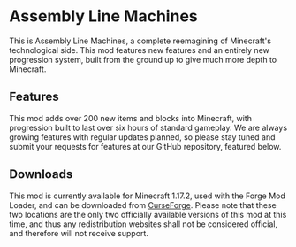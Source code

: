 # Assembly Line Machines

This is Assembly Line Machines, a complete reemagining of Minecraft's technological side.
This mod features new features and an entirely new progression system, built from the ground up to give much more depth
to Minecraft.

## Features

This mod adds over 200 new items and blocks into Minecraft, with progression built to last over six hours of standard gameplay.
We are always growing features with regular updates planned, so please stay tuned and submit your requests for features at our GitHub repository, featured below.

## Downloads

This mod is currently available for Minecraft 1.17.2, used with the Forge Mod Loader, and can be downloaded from [CurseForge](https://www.curseforge.com/minecraft/mc-mods/assembly-line-machines). Please note that these two locations are the only two officially available versions of this mod at this time, and thus any redistribution websites shall not be considered official, and therefore will not receive support.